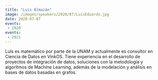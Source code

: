 ```yaml
---
title: "Luis Almazán"
image: /images/speakers/2020/07/LuisEduardo.jpg
date: 2020-07-07
events:
 - 2020
events:
 - 2021
---
```


Luis es matemático por parte de la UNAM y actualmente es consultor en Ciencia de Datos en VinkOS. Tiene experiencia en el desarrollo de proyectos de integración de datos, soluciones con la metodología y algoritmos de Machine Learning, además de la modelación y análisis en bases de datos basadas en grafos.